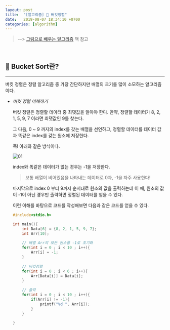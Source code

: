 ```yaml
---
layout: post
title:  "[알고리즘] 👛 버킷정렬"
date:   2019-08-07 18:34:10 +0700
categories: [algorithm]
---
```


> --> [그림으로 배우는 알고리즘](https://www.aladin.co.kr/shop/wproduct.aspx?ItemId=85969851) 책 참고

<br>

## 👛 Bucket Sort란?
---

버킷 정렬은 정렬 알고리즘 중 가장 간단하지만 배열의 크기를 많이 소모하는 알고리즘이다.

- _버킷 정렬 이해하기_

	버킷 정렬은 정렬할 데이터 중 최댓값을 알아야 한다. 만약, 정렬할 데이터가 8, 2, 1, 5, 9, 7 이라면 최댓값인 9를 찾는다. 

	그 다음, 0 ~ 9 까지의 index를 갖는 배열을 선언하고, 정렬할 데이터를 데이터 값과 똑같은 index를 갖는 원소에 저장한다.

	즉! 아래와 같은 방식이다.

	![01](https://user-images.githubusercontent.com/31889335/62587623-c0a84280-b8fd-11e9-8ca9-5559c0d8a071.PNG)

	index와 똑같은 데이터가 없는 경우는 -1을 저장한다.

	> 보통 배열이 비어있음을 나타내는 데이터로 0과, -1을 자주 사용한다!

	마지막으로 index 0 부터 9까지 순서대로 원소의 값을 출력하는데 이 때, 원소의 값이 -1이 아닌 경우만 출력하면 정렬된 데이터를 얻을 수 있다.

	이런 이해를 바탕으로 코드를 작성해보면 다음과 같은 코드를 얻을 수 있다.

	~~~c
	#include<stdio.h>

	int main(){
		int Data[6] = {8, 2, 1, 5, 9, 7};
		int Arr[10];
		
		// 배열 Arr의 모든 원소를 -1로 초기화 
		for(int i = 0 ; i < 10 ; i++){
			Arr[i] = -1;
		}
		
		// 버킷정렬 
		for(int i = 0 ; i < 6 ; i++){
			Arr[Data[i]] = Data[i];
		}
		
		// 출력 
		for(int i = 0 ; i < 10 ; i++){
			if(Arr[i] != -1){
				printf("%d ", Arr[i]);	
			}
		}
		
	}
	~~~

	<br>

